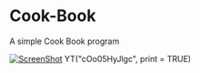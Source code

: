# Cook-Book
A simple Cook Book program

[![ScreenShot](http://img.youtube.com/vi/cOo05HyJlgc/0.jpg)](https://youtu.be/cOo05HyJlgc)
YT("cOo05HyJlgc", print = TRUE)
